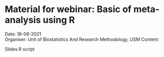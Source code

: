 # Material for webinar: Basic of meta-analysis using R
Date: 18-08-2021    
Organiser: Unit of Biostatistics And Research Methodology, USM
Content:

Slides
R script
